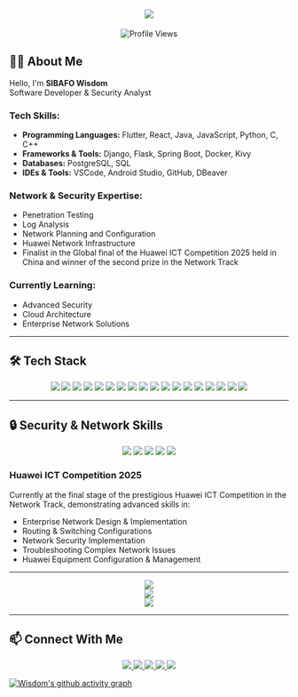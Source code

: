 <h1 align="center">
  <img src="https://readme-typing-svg.herokuapp.com/?lines=Welcome+to+my+Profile!+👋;I'm+a+Software+Developer;Network+Security+Enthusiast&center=true&size=20">
</h1>

<p align="center">
  <img src="https://komarev.com/ghpvc/?username=Swaggie190&color=blueviolet" alt="Profile Views">
</p>

## 👨‍💻 About Me

Hello, I'm **SIBAFO Wisdom**  
Software Developer & Security Analyst   

### Tech Skills:
- **Programming Languages:** Flutter, React, Java, JavaScript, Python, C, C++
- **Frameworks & Tools:** Django, Flask, Spring Boot, Docker, Kivy
- **Databases:** PostgreSQL, SQL
- **IDEs & Tools:** VSCode, Android Studio, GitHub, DBeaver

### Network & Security Expertise:
- Penetration Testing  
- Log Analysis
- Network Planning and Configuration
- Huawei Network Infrastructure
- Finalist in the Global final of the Huawei ICT Competition 2025 held in China and winner of the second prize in the Network Track

### Currently Learning:
- Advanced Security  
- Cloud Architecture
- Enterprise Network Solutions

---

## 🛠️ Tech Stack

<p align="center">
  <img src="https://img.shields.io/badge/Flutter-%2302569B.svg?style=for-the-badge&logo=Flutter&logoColor=white" />
  <img src="https://img.shields.io/badge/react-%2320232a.svg?style=for-the-badge&logo=react&logoColor=%2361DAFB" />
  <img src="https://img.shields.io/badge/java-%23ED8B00.svg?style=for-the-badge&logo=openjdk&logoColor=white" />
  <img src="https://img.shields.io/badge/sql-%2300F0D0.svg?style=for-the-badge&logo=MySQL&logoColor=white" />
  <img src="https://img.shields.io/badge/django-%23092E20.svg?style=for-the-badge&logo=django&logoColor=white" />
  <img src="https://img.shields.io/badge/flask-%23000000.svg?style=for-the-badge&logo=flask&logoColor=white" />
  <img src="https://img.shields.io/badge/springboot-%236DB33F.svg?style=for-the-badge&logo=springboot&logoColor=white" />
  <img src="https://img.shields.io/badge/docker-%2302A2A8.svg?style=for-the-badge&logo=docker&logoColor=white" />
  <img src="https://img.shields.io/badge/kivy-%233A9D23.svg?style=for-the-badge&logo=kivy&logoColor=white" />
  <img src="https://img.shields.io/badge/postgresql-%2341709A.svg?style=for-the-badge&logo=postgresql&logoColor=white" />
  <img src="https://img.shields.io/badge/python-%233B4B5C.svg?style=for-the-badge&logo=python&logoColor=white" />
  <img src="https://img.shields.io/badge/javascript-%23323232.svg?style=for-the-badge&logo=javascript&logoColor=F7DF1E" />
  <img src="https://img.shields.io/badge/c-%2300599C.svg?style=for-the-badge&logo=c&logoColor=white" />
  <img src="https://img.shields.io/badge/cplusplus-%2300599C.svg?style=for-the-badge&logo=cplusplus&logoColor=white" />
  <img src="https://img.shields.io/badge/github-%23121011.svg?style=for-the-badge&logo=github&logoColor=white" />
  <img src="https://img.shields.io/badge/vscode-%23007ACC.svg?style=for-the-badge&logo=visual-studio-code&logoColor=white" />
  <img src="https://img.shields.io/badge/androidstudio-%2300B0B9.svg?style=for-the-badge&logo=androidstudio&logoColor=white" />
  <img src="https://img.shields.io/badge/dbeaver-%2301B7B7.svg?style=for-the-badge&logo=dbeaver&logoColor=white" />
</p>

---

## 🔒 Security & Network Skills

<p align="center">
  <img src="https://img.shields.io/badge/security-pentesting-red?style=for-the-badge" />
  <img src="https://img.shields.io/badge/analysis-logs-blue?style=for-the-badge" />
  <img src="https://img.shields.io/badge/network-planning-green?style=for-the-badge" />
  <img src="https://img.shields.io/badge/huawei-certified-orange?style=for-the-badge" />
  <img src="https://img.shields.io/badge/ict-competition_finalist-yellow?style=for-the-badge" />
</p>

### Huawei ICT Competition 2025
Currently at the final stage of the prestigious Huawei ICT Competition in the Network Track, demonstrating advanced skills in:
- Enterprise Network Design & Implementation
- Routing & Switching Configurations
- Network Security Implementation
- Troubleshooting Complex Network Issues
- Huawei Equipment Configuration & Management

---

<div align="center">
  <img src="https://github-readme-stats.vercel.app/api?username=Swaggie190&show_icons=true&theme=radical" />
</div>

<div align="center">
  <img src="https://github-readme-streak-stats.herokuapp.com/?user=Swaggie190&theme=radical" />
</div>

<div align="center">
  <img src="https://github-readme-stats.vercel.app/api/top-langs/?username=Swaggie190&layout=compact&theme=radical" />
</div>

---

## 📫 Connect With Me

<p align="center">
  <a href="mailto:wisdomsibafo45@gmail.com">
    <img src="https://img.shields.io/badge/Gmail-D14836?style=for-the-badge&logo=gmail&logoColor=white" />
  </a>
  <a href="mailto:wisdom.sibafo@facsciences-uy1.cm">
    <img src="https://img.shields.io/badge/Academic-0078D4?style=for-the-badge&logo=microsoft-outlook&logoColor=white" />
  </a>
  <a href="https://www.linkedin.com/in/sibafo-wisdom-6a35b6293">
    <img src="https://img.shields.io/badge/LinkedIn-0077B5?style=for-the-badge&logo=linkedin&logoColor=white" />
  </a>
  <a href="https://wa.link/5svf45">
    <img src="https://img.shields.io/badge/WhatsApp-25D366?style=for-the-badge&logo=whatsapp&logoColor=white" />
  </a>
  <a href="https://x.com/swaggie_2022">
    <img src="https://img.shields.io/badge/X-%231DA1F2.svg?style=for-the-badge&logo=x&logoColor=white" />
  </a>
</p>

<!-- Activity Graph -->
[![Wisdom's github activity graph](https://github-readme-activity-graph.vercel.app/graph?username=Swaggie190&theme=react-dark)](https://github.com/ashutosh00710/github-readme-activity-graph)

